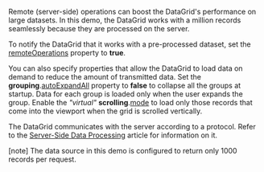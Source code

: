 Remote (server-side) operations can boost the DataGrid's performance on large datasets. In this demo, the DataGrid works with a million records seamlessly because they are processed on the server.

To notify the DataGrid that it works with a pre-processed dataset, set the [remoteOperations](/Documentation/ApiReference/UI_Components/dxDataGrid/Configuration/remoteOperations/) property to **true**.
<!--split-->

You can also specify properties that allow the DataGrid to load data on demand to reduce the amount of transmitted data. Set the **grouping**.[autoExpandAll](/Documentation/ApiReference/UI_Components/dxDataGrid/Configuration/grouping/#autoExpandAll) property to **false** to collapse all the groups at startup. Data for each group is loaded only when the user expands the group. Enable the *"virtual"* **scrolling**.[mode](/Documentation/ApiReference/UI_Components/dxDataGrid/Configuration/scrolling/#mode) to load only those records that come into the viewport when the grid is scrolled vertically.

The DataGrid communicates with the server according to a protocol. Refer to the [Server-Side Data Processing](/Documentation/Guide/Data_Binding/Specify_a_Data_Source/Custom_Data_Sources/#Load_Data/Server-Side_Data_Processing) article for information on it.

[note] The data source in this demo is configured to return only 1000 records per request.